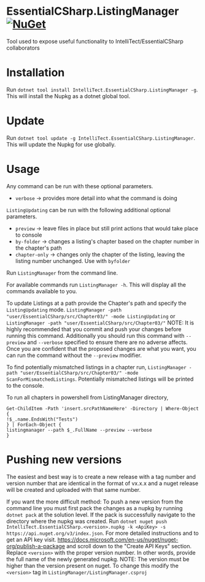 # EssentialCSharp.ListingManager [![NuGet](https://img.shields.io/nuget/v/IntelliTect.EssentialCSharp.ListingManager.svg)](https://www.nuget.org/packages/IntelliTect.EssentialCSharp.ListingManager/)
Tool used to expose useful functionality to IntelliTect/EssentialCSharp collaborators

# Installation

Run `dotnet tool install IntelliTect.EssentialCSharp.ListingManager -g`. This will install the Nupkg as a dotnet global tool.

# Update

Run `dotnet tool update -g IntelliTect.EssentialCSharp.ListingManager`. This will update the Nupkg for use globally.

# Usage

Any command can be run with these optional parameters.

- `verbose` -> provides more detail into what the command is doing

`ListingUpdating` can be run with the following additional optional parameters.

- `preview` -> leave files in place but still print actions that would take place to console
- `by-folder` -> changes a listing's chapter based on the chapter number in the chapter's path
- `chapter-only` -> changes only the chapter of the listing, leaving the listing number unchanged. Use with `byfolder` 

Run `ListingManager` from the command line. 

For available commands run `ListingManager -h`. This will display all the commands available to you.

To update Listings at a path provide the Chapter's path and specify the `ListingUpdating` mode.
`ListingManager -path "user/EssentialCSharp/src/Chapter03/" -mode ListingUpdating` or 
`ListingManager -path "user/EssentialCSharp/src/Chapter03/"`
NOTE: It is highly recommended that you commit and push your changes before running this command. Additionally you should 
run this command with `--preview` and `--verbose` specified to ensure there are no adverse affects. Once you are confident
that the proposed changes are what you want, you can run the command without the `--preview` modifier.

To find potentially mismatched listings in a chapter run, 
`ListingManager -path "user/EssentialCSharp/src/Chapter03/" -mode ScanForMismatchedListings`. Potentially mismatched listings
will be printed to the console.

To run all chapters in powershell from ListingManager directory,
```
Get-ChildItem -Path 'insert.srcPathNameHere' -Directory | Where-Object {
!$_.name.EndsWith("Tests")
} | ForEach-Object {
listingmanager --path $_.FullName --preview --verbose
} 
```

# Pushing new versions

The easiest and best way is to create a new release with a tag number and version number that are identical in the format of vx.x.x and a nuget release will be created and uploaded with that same number.

If you want the more difficult method:
To push a new version from the command line you must first pack the changes as a nupkg by running `dotnet pack` at 
the solution level. If the pack is successfully navigate to the directory where the nupkg was created. Run 
`dotnet nuget push IntelliTect.EssentialCSharp.<version>.nupkg -k <ApiKey> -s https://api.nuget.org/v3/index.json`. For
more detailed instructions and to get an API key visit. https://docs.microsoft.com/en-us/nuget/nuget-org/publish-a-package and
scroll down to the "Create API Keys" section. Replace `<version>` with the proper version number. In other words, provide the
full name of the newly generated nupkg. NOTE: The version must be higher than the version present on nuget. To change this
modify the `<version>` tag in `ListingManager/ListingManager.csproj`
